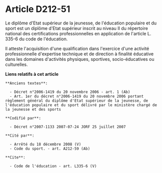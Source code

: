 # Article D212-51

Le diplôme d'Etat supérieur de la jeunesse, de l'éducation populaire et du sport est un diplôme d'Etat supérieur inscrit au
niveau II du répertoire national des certifications professionnelles en application de l'article L. 335-6 du code de
l'éducation. 

Il atteste l'acquisition d'une qualification dans l'exercice d'une activité professionnelle d'expertise technique et de
direction à finalité éducative dans les domaines d'activités physiques, sportives, socio-éducatives ou culturelles.

**Liens relatifs à cet article**

	**Anciens textes**:

	  - Décret n°2006-1419 du 20 novembre 2006 - art. 1 (Ab)
	  - Art. 1er du décret n°2006-1419 du 20 novembre 2006 portant règlement général du diplôme d'Etat supérieur de la jeunesse, de l'éducation populaire et du sport délivré par le ministère chargé de la jeunesse et des sports

	**Codifié par**:

	  - Décret n°2007-1133 2007-07-24 JORF 25 juillet 2007

	**Cité par**:

	  - Arrêté du 18 décembre 2008 (V)
	  - Code du sport. - art. A212-59 (Ab)

	**Cite**:

	  - Code de l'éducation - art. L335-6 (V)
